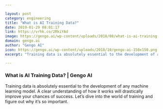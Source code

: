 ```yaml
---

layout: post
category: engineering
title: "What is AI Training Data?"
date: 2019-01-29 08:01:17
link: https://vrhk.co/2RkiYAd
image: https://gengo.ai/wp-content/uploads/2018/08/what-is-ai-training-data_hero.png
domain: gengo.ai
author: "Gengo AI"
icon: https://gengo.ai/wp-content/uploads/2018/10/gengo-ai-150x150.png
excerpt: "Training data is absolutely essential to the development of any machine learning model. A clear understanding of how it works will drastically improve your chances of success. Let’s dive into the world of training and figure out why it’s so important."

---
```


### What is AI Training Data? | Gengo AI

Training data is absolutely essential to the development of any machine learning model. A clear understanding of how it works will drastically improve your chances of success. Let’s dive into the world of training and figure out why it’s so important.